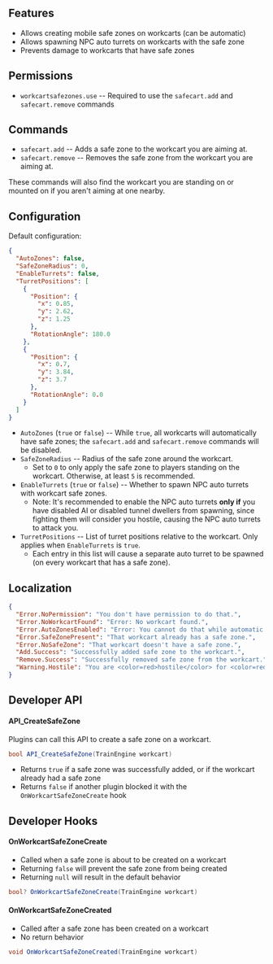 ## Features

- Allows creating mobile safe zones on workcarts (can be automatic)
- Allows spawning NPC auto turrets on workcarts with the safe zone
- Prevents damage to workcarts that have safe zones

## Permissions

- `workcartsafezones.use` -- Required to use the `safecart.add` and `safecart.remove` commands

## Commands

- `safecart.add` -- Adds a safe zone to the workcart you are aiming at.
- `safecart.remove` -- Removes the safe zone from the workcart you are aiming at.

These commands will also find the workcart you are standing on or mounted on if you aren't aiming at one nearby.

## Configuration

Default configuration:

```json
{
  "AutoZones": false,
  "SafeZoneRadius": 0,
  "EnableTurrets": false,
  "TurretPositions": [
    {
      "Position": {
        "x": 0.85,
        "y": 2.62,
        "z": 1.25
      },
      "RotationAngle": 180.0
    },
    {
      "Position": {
        "x": 0.7,
        "y": 3.84,
        "z": 3.7
      },
      "RotationAngle": 0.0
    }
  ]
}
```

- `AutoZones` (`true` or `false`) -- While `true`, all workcarts will automatically have safe zones; the `safecart.add` and `safecart.remove` commands will be disabled.
- `SafeZoneRadius` -- Radius of the safe zone around the workcart.
  - Set to `0` to only apply the safe zone to players standing on the workcart. Otherwise, at least `5` is recommended.
- `EnableTurrets` (`true` or `false`) -- Whether to spawn NPC auto turrets with workcart safe zones.
  - Note: It's recommended to enable the NPC auto turrets **only if** you have disabled AI or disabled tunnel dwellers from spawning, since fighting them will consider you hostile, causing the NPC auto turrets to attack you.
- `TurretPositions` -- List of turret positions relative to the workcart. Only applies when `EnableTurrets` is `true`.
  - Each entry in this list will cause a separate auto turret to be spawned (on every workcart that has a safe zone).

## Localization

```json
{
  "Error.NoPermission": "You don't have permission to do that.",
  "Error.NoWorkcartFound": "Error: No workcart found.",
  "Error.AutoZonesEnabled": "Error: You cannot do that while automatic zones are enabled.",
  "Error.SafeZonePresent": "That workcart already has a safe zone.",
  "Error.NoSafeZone": "That workcart doesn't have a safe zone.",
  "Add.Success": "Successfully added safe zone to the workcart.",
  "Remove.Success": "Successfully removed safe zone from the workcart.",
  "Warning.Hostile": "You are <color=red>hostile</color> for <color=red>{0}</color>. No safe zone protection."
}
```

## Developer API

#### API_CreateSafeZone

Plugins can call this API to create a safe zone on a workcart.

```csharp
bool API_CreateSafeZone(TrainEngine workcart)
```

- Returns `true` if a safe zone was successfully added, or if the workcart already had a safe zone
- Returns `false` if another plugin blocked it with the `OnWorkcartSafeZoneCreate` hook

## Developer Hooks

#### OnWorkcartSafeZoneCreate

- Called when a safe zone is about to be created on a workcart
- Returning `false` will prevent the safe zone from being created
- Returning `null` will result in the default behavior

```csharp
bool? OnWorkcartSafeZoneCreate(TrainEngine workcart)
```

#### OnWorkcartSafeZoneCreated

- Called after a safe zone has been created on a workcart
- No return behavior

```csharp
void OnWorkcartSafeZoneCreated(TrainEngine workcart)
```
